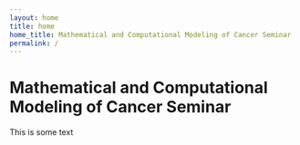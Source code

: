 ```yaml
---
layout: home
title: home
home_title: Mathematical and Computational Modeling of Cancer Seminar
permalink: /
---
```


# Mathematical and Computational Modeling of Cancer Seminar

This is some text
